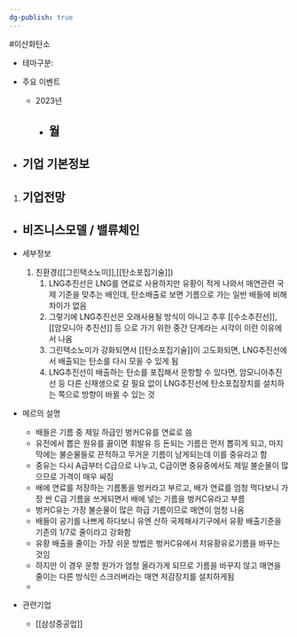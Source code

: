 ```yaml
---
dg-publish: true
---
```

#이산화탄소


- 테마구분:




- 주요 이벤트
	- 2023년
		- 월
			- 




- 기업 기본정보
	- 





1. 기업전망
	- 





- 비즈니스모델 / 밸류체인
	- 





- 세부정보
	1. 친환경([[그린택소노미]],[[탄소포집기술]])
		1. LNG추진선은 LNG를 연료로 사용하지만 유황이 적게 나와서 매연관련 국제 기준을 맞추는 배인데, 탄소배출로 보면 기름으로 가는 일반 배들에 비해 차이가 없음
		2. 그렇기에 LNG추진선은 오래사용될 방식이 아니고 추후 [[수소추진선]], [[암모니아 추진선]] 등 으로 가기 위한 중간 단계라는 시각이 이런 이유에서 나옴
		3. 그린택소노미가 강화되면서 [[탄소포집기술]]이 고도화되면, LNG추진선에서 배출되는 탄소를 다시 모을 수 있게 됨
		4. LNG추진선이 배출하는 탄소를 포집해서 운항할 수 있다면, 암모니아추진선 등 다른 신재생으로 갈 필요 없이 LNG추진선에 탄소포집장치를 설치하는 쪽으로 방향이 바뀔 수 있는 것




- 메르의 설명
	- 배들은 기름 중 제일 하급인 벙커C유를 연료로 씀
	- 유전에서 뽑은 원유를 끓이면 휘발유 등 돈되는 기름은 먼저 뽑히게 되고, 마지막에는 불순물들로 끈적하고 무거운 기름이 남게되는데 이를 중유라고 함
	- 중유는 다시 A급부터 C급으로 나누고, C급이면 중유중에서도 제일 불순물이 많으므로 가격이 매우 싸짐
	- 배에 연료를 저장하는 기름통을 벙커라고 부르고, 배가 연료를 엄청 먹다보니 가장 싼 C급 기름을 쓰게되면서 배에 넣는 기름을 벙커C유라고 부름
	- 벙커C유는 가장 불순물이 많은 하급 기름이므로 매연이 엄청 나옴
	- 배들이 공기를 나쁘게 하다보니 유엔 산하 국제해사기구에서 유황 배출기준을 기존의 1/7로 줄이라고 강화함
	-  유황 배출을 줄이는 가장 쉬운 방법은 벙커C유에서 저유황유로기름을 바꾸는 것임
	-  하지만 이 경우 운항 원가가 엄청 올라가게 되므로 기름을 바꾸지 않고 매연을 줄이는 다른 방식인 스크러버라는 매연 저감장치를 설치하게됨
	-  





- 관련기업
	- [[삼성중공업]]


